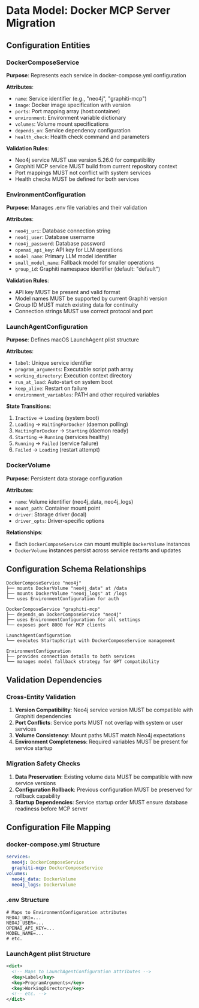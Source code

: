# Data Model: Docker MCP Server Migration

## Configuration Entities

### DockerComposeService
**Purpose**: Represents each service in docker-compose.yml configuration

**Attributes**:
- `name`: Service identifier (e.g., "neo4j", "graphiti-mcp")
- `image`: Docker image specification with version
- `ports`: Port mapping array (host:container)
- `environment`: Environment variable dictionary
- `volumes`: Volume mount specifications
- `depends_on`: Service dependency configuration
- `health_check`: Health check command and parameters

**Validation Rules**:
- Neo4j service MUST use version 5.26.0 for compatibility
- Graphiti MCP service MUST build from current repository context
- Port mappings MUST not conflict with system services
- Health checks MUST be defined for both services

### EnvironmentConfiguration
**Purpose**: Manages .env file variables and their validation

**Attributes**:
- `neo4j_uri`: Database connection string
- `neo4j_user`: Database username
- `neo4j_password`: Database password
- `openai_api_key`: API key for LLM operations
- `model_name`: Primary LLM model identifier
- `small_model_name`: Fallback model for smaller operations
- `group_id`: Graphiti namespace identifier (default: "default")

**Validation Rules**:
- API key MUST be present and valid format
- Model names MUST be supported by current Graphiti version
- Group ID MUST match existing data for continuity
- Connection strings MUST use correct protocol and port

### LaunchAgentConfiguration
**Purpose**: Defines macOS LaunchAgent plist structure

**Attributes**:
- `label`: Unique service identifier
- `program_arguments`: Executable script path array
- `working_directory`: Execution context directory
- `run_at_load`: Auto-start on system boot
- `keep_alive`: Restart on failure
- `environment_variables`: PATH and other required variables

**State Transitions**:
1. `Inactive` → `Loading` (system boot)
2. `Loading` → `WaitingForDocker` (daemon polling)
3. `WaitingForDocker` → `Starting` (daemon ready)
4. `Starting` → `Running` (services healthy)
5. `Running` → `Failed` (service failure)
6. `Failed` → `Loading` (restart attempt)

### DockerVolume
**Purpose**: Persistent data storage configuration

**Attributes**:
- `name`: Volume identifier (neo4j_data, neo4j_logs)
- `mount_path`: Container mount point
- `driver`: Storage driver (local)
- `driver_opts`: Driver-specific options

**Relationships**:
- Each `DockerComposeService` can mount multiple `DockerVolume` instances
- `DockerVolume` instances persist across service restarts and updates

## Configuration Schema Relationships

```
DockerComposeService "neo4j"
├── mounts DockerVolume "neo4j_data" at /data
├── mounts DockerVolume "neo4j_logs" at /logs
└── uses EnvironmentConfiguration for auth

DockerComposeService "graphiti-mcp"
├── depends_on DockerComposeService "neo4j"
├── uses EnvironmentConfiguration for all settings
└── exposes port 8000 for MCP clients

LaunchAgentConfiguration
└── executes StartupScript with DockerComposeService management

EnvironmentConfiguration
├── provides connection details to both services
└── manages model fallback strategy for GPT compatibility
```

## Validation Dependencies

### Cross-Entity Validation
1. **Version Compatibility**: Neo4j service version MUST be compatible with Graphiti dependencies
2. **Port Conflicts**: Service ports MUST not overlap with system or user services
3. **Volume Consistency**: Mount paths MUST match Neo4j expectations
4. **Environment Completeness**: Required variables MUST be present for service startup

### Migration Safety Checks
1. **Data Preservation**: Existing volume data MUST be compatible with new service versions
2. **Configuration Rollback**: Previous configuration MUST be preserved for rollback capability
3. **Startup Dependencies**: Service startup order MUST ensure database readiness before MCP server

## Configuration File Mapping

### docker-compose.yml Structure
```yaml
services:
  neo4j: DockerComposeService
  graphiti-mcp: DockerComposeService
volumes:
  neo4j_data: DockerVolume
  neo4j_logs: DockerVolume
```

### .env Structure
```env
# Maps to EnvironmentConfiguration attributes
NEO4J_URI=...
NEO4J_USER=...
OPENAI_API_KEY=...
MODEL_NAME=...
# etc.
```

### LaunchAgent plist Structure
```xml
<dict>
  <!-- Maps to LaunchAgentConfiguration attributes -->
  <key>Label</key>
  <key>ProgramArguments</key>
  <key>WorkingDirectory</key>
  <!-- etc. -->
</dict>
```